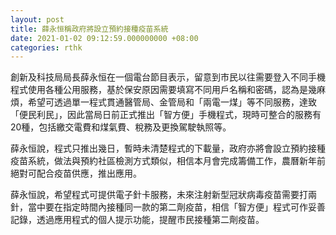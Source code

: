 ```yaml
---
layout: post
title: 薛永恒稱政府將設立預約接種疫苗系統
date: 2021-01-02 09:12:59.000000000 +08:00
categories: rthk
---
```


創新及科技局局長薛永恒在一個電台節目表示，留意到市民以往需要登入不同手機程式使用各種公用服務，基於保安原因需要填寫不同用戶名稱和密碼，認為是幾麻煩，希望可透過單一程式貫通醫管局、金管局和「兩電一煤」等不同服務，達致「便民利民」，因此當局日前正式推出「智方便」手機程式，現時可整合的服務有20種，包括繳交電費和煤氣費、稅務及更換駕駛執照等。

薛永恒說，程式只推出幾日，暫時未清楚程式的下載量，政府亦將會設立預約接種疫苗系統，做法與預約社區檢測方式類似，相信本月會完成籌備工作，農曆新年前絕對可配合疫苗供應，推出應用。

薛永恒說，希望程式可提供電子針卡服務，未來注射新型冠狀病毒疫苗需要打兩針，當中要在指定時間內接種同一款的第二劑疫苗，相信「智方便」程式可作妥善記錄，透過應用程式的個人提示功能，提醒市民接種第二劑疫苗。
